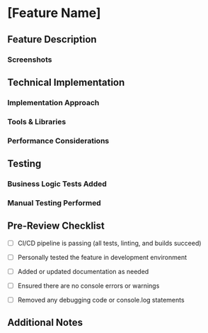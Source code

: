 # [Feature Name]

## Feature Description

<!-- Provide a clear and concise description of the feature implemented in this PR -->

### Screenshots

<!-- Include screenshots or videos showing the feature in action -->
<!-- For UI changes, before/after screenshots are especially helpful -->

## Technical Implementation

<!-- Describe how you implemented the feature from a technical perspective -->

### Implementation Approach

<!-- Explain the approach you took to implement this feature -->
<!-- Why did you choose this particular approach? -->
<!-- Were there alternative approaches considered? Why weren't they chosen? -->

### Tools & Libraries

<!-- List any new tools, libraries, or frameworks used and why they were selected -->

### Performance Considerations

<!-- Discuss any performance implications of your implementation -->
<!-- Include performance metrics if available -->

## Testing

<!-- Focus only on meaningful business logic tests that validate important functionality -->
<!-- Do NOT list trivial tests like basic component rendering -->

### Business Logic Tests Added

<!-- List the key business logic tests you've added -->
<!-- Explain what each test verifies and why it's important -->

### Manual Testing Performed

<!-- Describe the manual testing you've done to validate the feature -->

## Pre-Review Checklist

<!-- Make sure all items are checked before requesting review -->

- [ ] CI/CD pipeline is passing (all tests, linting, and builds succeed)
- [ ] Personally tested the feature in development environment
- [ ] Added or updated documentation as needed
- [ ] Ensured there are no console errors or warnings
- [ ] Removed any debugging code or console.log statements


## Additional Notes

<!-- Any additional information that might be helpful for reviewers -->
